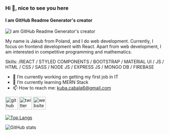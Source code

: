 ### Hi 👋, nice to see you here
#### I am GitHub Readme Generator's creator
![I am GitHub Readme Generator's creator](https://adigitalguru.com/wp-content/uploads/2019/11/banner-web-development.png)

My name is Jakub from Poland, and I do web development. Currently, I focus on frontend development with React. Apart from web development, I am interested in competitive programming and mathematics.

Skills: /REACT / STYLED COMPONENTS / BOOTSTRAP / MATERIAL UI / JS / HTML / CSS / SASS / NODE JS / EXPRESS JS / MONGO DB / FIREBASE

- 🔭 I’m currently working on getting my first job in IT 
- 🌱 I’m currently learning MERN Stack 
- 📫 How to reach me: kuba.cabala6@gmail.com 


[<img src='https://cdn.jsdelivr.net/npm/simple-icons@3.0.1/icons/github.svg' alt='github' height='40'>](https://github.com/jCabala)  [<img src='https://cdn.jsdelivr.net/npm/simple-icons@3.0.1/icons/twitter.svg' alt='twitter' height='40'>](https://twitter.com/https://twitter.com/CabalaKuba)  [<img src='https://cdn.jsdelivr.net/npm/simple-icons@3.0.1/icons/icloud.svg' alt='website' height='40'>](...)  

[![Top Langs](https://github-readme-stats.vercel.app/api/top-langs/?username=jCabala)](https://github.com/anuraghazra/github-readme-stats)

![GitHub stats](https://github-readme-stats.vercel.app/api?username=jCabala&show_icons=true)  

